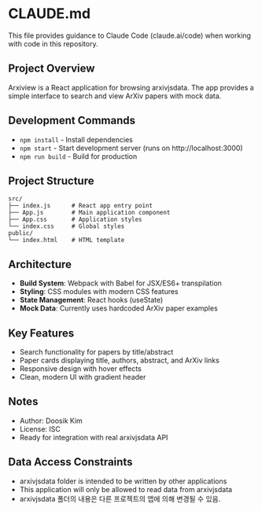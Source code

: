 # CLAUDE.md

This file provides guidance to Claude Code (claude.ai/code) when working with code in this repository.

## Project Overview

Arxiview is a React application for browsing arxivjsdata. The app provides a simple interface to search and view ArXiv papers with mock data.

## Development Commands

- `npm install` - Install dependencies
- `npm start` - Start development server (runs on http://localhost:3000)
- `npm run build` - Build for production

## Project Structure

```
src/
├── index.js      # React app entry point
├── App.js        # Main application component
├── App.css       # Application styles
└── index.css     # Global styles
public/
└── index.html    # HTML template
```

## Architecture

- **Build System**: Webpack with Babel for JSX/ES6+ transpilation
- **Styling**: CSS modules with modern CSS features
- **State Management**: React hooks (useState)
- **Mock Data**: Currently uses hardcoded ArXiv paper examples

## Key Features

- Search functionality for papers by title/abstract
- Paper cards displaying title, authors, abstract, and ArXiv links
- Responsive design with hover effects
- Clean, modern UI with gradient header

## Notes

- Author: Doosik Kim
- License: ISC
- Ready for integration with real arxivjsdata API

## Data Access Constraints

- arxivjsdata folder is intended to be written by other applications
- This application will only be allowed to read data from arxivjsdata
- arxivjsdata 폴더의 내용은 다른 프로젝트의 앱에 의해 변경될 수 있음.